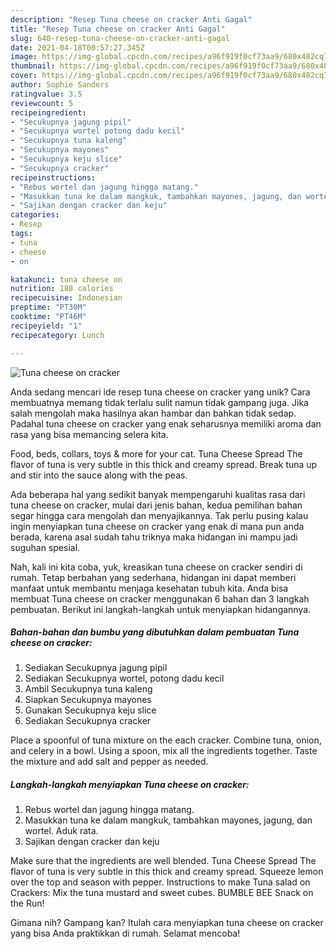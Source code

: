 ```yaml
---
description: "Resep Tuna cheese on cracker Anti Gagal"
title: "Resep Tuna cheese on cracker Anti Gagal"
slug: 640-resep-tuna-cheese-on-cracker-anti-gagal
date: 2021-04-18T00:57:27.345Z
image: https://img-global.cpcdn.com/recipes/a96f919f0cf73aa9/680x482cq70/tuna-cheese-on-cracker-foto-resep-utama.jpg
thumbnail: https://img-global.cpcdn.com/recipes/a96f919f0cf73aa9/680x482cq70/tuna-cheese-on-cracker-foto-resep-utama.jpg
cover: https://img-global.cpcdn.com/recipes/a96f919f0cf73aa9/680x482cq70/tuna-cheese-on-cracker-foto-resep-utama.jpg
author: Sophie Sanders
ratingvalue: 3.5
reviewcount: 5
recipeingredient:
- "Secukupnya jagung pipil"
- "Secukupnya wortel potong dadu kecil"
- "Secukupnya tuna kaleng"
- "Secukupnya mayones"
- "Secukupnya keju slice"
- "Secukupnya cracker"
recipeinstructions:
- "Rebus wortel dan jagung hingga matang."
- "Masukkan tuna ke dalam mangkuk, tambahkan mayones, jagung, dan wortel. Aduk rata."
- "Sajikan dengan cracker dan keju"
categories:
- Resep
tags:
- tuna
- cheese
- on

katakunci: tuna cheese on 
nutrition: 188 calories
recipecuisine: Indonesian
preptime: "PT30M"
cooktime: "PT46M"
recipeyield: "1"
recipecategory: Lunch

---
```



![Tuna cheese on cracker](https://img-global.cpcdn.com/recipes/a96f919f0cf73aa9/680x482cq70/tuna-cheese-on-cracker-foto-resep-utama.jpg)

Anda sedang mencari ide resep tuna cheese on cracker yang unik? Cara membuatnya memang tidak terlalu sulit namun tidak gampang juga. Jika salah mengolah maka hasilnya akan hambar dan bahkan tidak sedap. Padahal tuna cheese on cracker yang enak seharusnya memiliki aroma dan rasa yang bisa memancing selera kita.

Food, beds, collars, toys &amp; more for your cat. Tuna Cheese Spread The flavor of tuna is very subtle in this thick and creamy spread. Break tuna up and stir into the sauce along with the peas.

Ada beberapa hal yang sedikit banyak mempengaruhi kualitas rasa dari tuna cheese on cracker, mulai dari jenis bahan, kedua pemilihan bahan segar hingga cara mengolah dan menyajikannya. Tak perlu pusing kalau ingin menyiapkan tuna cheese on cracker yang enak di mana pun anda berada, karena asal sudah tahu triknya maka hidangan ini mampu jadi suguhan spesial.


Nah, kali ini kita coba, yuk, kreasikan tuna cheese on cracker sendiri di rumah. Tetap berbahan yang sederhana, hidangan ini dapat memberi manfaat untuk membantu menjaga kesehatan tubuh kita. Anda bisa membuat Tuna cheese on cracker menggunakan 6 bahan dan 3 langkah pembuatan. Berikut ini langkah-langkah untuk menyiapkan hidangannya.

<!--inarticleads1-->

##### Bahan-bahan dan bumbu yang dibutuhkan dalam pembuatan Tuna cheese on cracker:

1. Sediakan Secukupnya jagung pipil
1. Sediakan Secukupnya wortel, potong dadu kecil
1. Ambil Secukupnya tuna kaleng
1. Siapkan Secukupnya mayones
1. Gunakan Secukupnya keju slice
1. Sediakan Secukupnya cracker


Place a spoonful of tuna mixture on the each cracker. Combine tuna, onion, and celery in a bowl. Using a spoon, mix all the ingredients together. Taste the mixture and add salt and pepper as needed. 

<!--inarticleads2-->

##### Langkah-langkah menyiapkan Tuna cheese on cracker:

1. Rebus wortel dan jagung hingga matang.
1. Masukkan tuna ke dalam mangkuk, tambahkan mayones, jagung, dan wortel. Aduk rata.
1. Sajikan dengan cracker dan keju


Make sure that the ingredients are well blended. Tuna Cheese Spread The flavor of tuna is very subtle in this thick and creamy spread. Squeeze lemon over the top and season with pepper. Instructions to make Tuna salad on Crackers: Mix the tuna mustard and sweet cubes. BUMBLE BEE Snack on the Run! 

Gimana nih? Gampang kan? Itulah cara menyiapkan tuna cheese on cracker yang bisa Anda praktikkan di rumah. Selamat mencoba!
